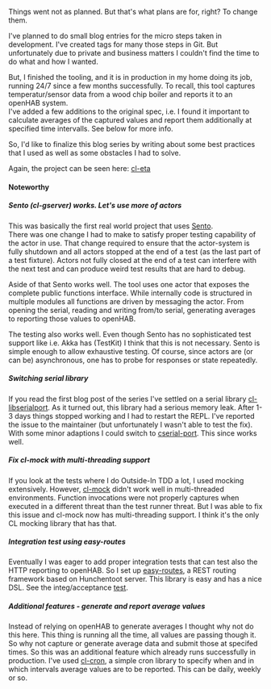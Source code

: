 Things went not as planned. But that's what plans are for, right? To change them.

I've planned to do small blog entries for the micro steps taken in development. I've created tags for many those steps in Git. But unfortunately due to private and business matters I couldn't find the time to do what and how I wanted.

But, I finished the tooling, and it is in production in my home doing its job, running 24/7 since a few months successfully. To recall, this tool captures temperatur/sensor data from a wood chip boiler and reports it to an openHAB system.  
I've added a few additions to the original spec, i.e. I found it important to calculate averages of the captured values and report them additionally at specified time intervalls. See below for more info.

So, I'd like to finalize this blog series by writing about some best practices that I used as well as some obstacles I had to solve.

Again, the project can be seen here: <a href="https://github.com/mdbergmann/cl-etaconnector" class="link" target="_blank">cl-eta</a>

#### Noteworthy

##### Sento (cl-gserver) works. Let's use more of actors

This was basically the first real world project that uses <a href="https://github.com/mdbergmann/cl-gserver" target="_blank" class="link">Sento</a>.  
There was one change I had to make to satisfy proper testing capability of the actor in use. That change required to ensure that the actor-system is fully shutdown and all actors stopped at the end of a test (as the last part of a test fixture). Actors not fully closed at the end of a test can interfere with the next test and can produce weird test results that are hard to debug.

Aside of that Sento works well. The tool uses one actor that exposes the complete public functions interface. While internally code is structured in multiple modules all functions are driven by messaging the actor. From opening the serial, reading and writing from/to serial, generating averages to reporting those values to openHAB.

The testing also works well. Even though Sento has no sophisticated test support like i.e. Akka has (TestKit) I think that this is not necessary. Sento is simple enough to allow exhaustive testing. Of course, since actors are (or can be) asynchronous, one has to probe for responses or state repeatedly.


##### Switching serial library

If you read the first blog post of the series I've settled on a serial library <a href="https://github.com/jetmonk/cl-libserialport" class="link" target="_blank">cl-libserialport</a>. As it turned out, this library had a serious memory leak. After 1-3 days things stopped working and I had to restart the REPL. I've reported the issue to the maintainer (but unfortunately I wasn't able to test the fix). With some minor adaptions I could switch to <a href="https://github.com/snmsts/cserial-port" class="link" target="_blank">cserial-port</a>. This since works well.


##### Fix cl-mock with multi-threading support

If you look at the tests where I do Outside-In TDD a lot, I used mocking extensively. However, <a href="https://github.com/Ferada/cl-mock/" class="link" target="_blank">cl-mock</a> didn't work well in multi-threaded environments. Function invocations were not properly captures when executed in a different threat than the test runner threat. But I was able to fix this issue and cl-mock now has multi-threading support. I think it's the only CL mocking library that has that.


##### Integration test using easy-routes

Eventually I was eager to add proper integration tests that can test also the HTTP reporting to openHAB. So I set up <a href="https://github.com/mmontone/easy-routes" class="link" target="_blank">easy-routes</a>, a REST routing framework based on Hunchentoot server. This library is easy and has a nice DSL. See the integ/acceptance <a href="https://github.com/mdbergmann/cl-etaconnector/blob/master/test/eta-atest.lisp" class="link" target="_blank">test</a>.


##### Additional features - generate and report average values

Instead of relying on openHAB to generate averages I thought why not do this here. This thing is running all the time, all values are passing though it. So why not capture or generate average data and submit those at specifed times. So this was an additional feature which already runs successfully in production. I've used <a href="https://github.com/ciel-lang/cl-cron" class="link" target="_blank">cl-cron</a>, a simple cron library to specify when and in which intervals average values are to be reported. This can be daily, weekly or so.

